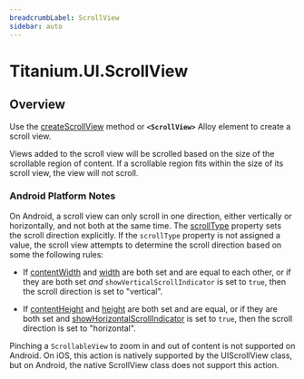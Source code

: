 ```yaml
---
breadcrumbLabel: ScrollView
sidebar: auto
---
```


# Titanium.UI.ScrollView

<ProxySummary/>

## Overview

Use the [createScrollView](Titanium.UI.createScrollView) method or **`<ScrollView>`** Alloy element to create a scroll view.

Views added to the scroll view will be scrolled based on the size of the scrollable region of
content. If a scrollable region fits within the size of its scroll view, the view will not
scroll.

### Android Platform Notes

On Android, a scroll view can only scroll in one direction, either vertically or horizontally,
and not both at the same time. The [scrollType](Titanium.UI.ScrollView.scrollType) property sets the scroll
direction explicitly. If the `scrollType` property is not assigned a value, the scroll view
attempts to determine the scroll direction based on some the following rules:

* If [contentWidth](Titanium.UI.ScrollView.contentWidth) and [width](Titanium.UI.ScrollView.width) are both
set and are equal to each other, or if they are both set
*and* `showVerticalScrollIndicator` is set to `true`, then the scroll direction is set to
"vertical".

* If [contentHeight](Titanium.UI.ScrollView.contentHeight) and [height](Titanium.UI.ScrollView.height) are
both set and are equal, or if they are both set and [showHorizontalScrollIndicator](Titanium.UI.ScrollView.showHorizontalScrollIndicator) is set to
`true`, then the scroll direction is set to "horizontal".

Pinching a `ScrollableView` to zoom in and out of content is not supported on Android. On iOS, this action
is natively supported by the UIScrollView class, but on Android, the native ScrollView class does
not support this action.

<ApiDocs/>
